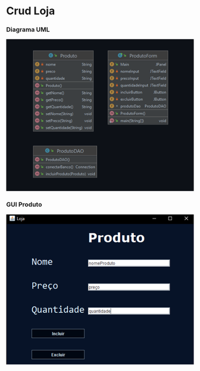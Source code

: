 # Crud Loja

### Diagrama UML

![DiagramaUML](/img/diagrama-classes.png?raw=true "DiagramaUML")

### GUI Produto


![GUIProduto](/img/gui-produto.png?raw=true "GUIProduto")


